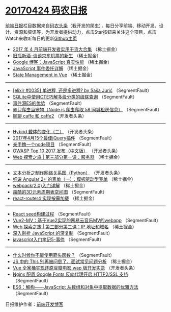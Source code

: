 # [20170424 码农日报](https://toutiao.qdkfweb.cn/date/2017/04/24)

[前端日报](https://qdkfweb.cn/c/news)栏目数据来自[码农头条](https://toutiao.qdkfweb.cn/)（我开发的爬虫），每日分享前端、移动开发、设计、资源和资讯等，为开发者提供动力，点击Star按钮来关注这个项目，点击Watch来收听每日的更新[Github主页](https://github.com/kujian/frontendDaily)
* [2017 年 4 月前端开发者实用干货大合集](https://toutiao.qdkfweb.cn/35806.html) （稀土掘金）
* [旧瓶新酒–谈谈京东机票的新生](https://toutiao.qdkfweb.cn/35801.html) （稀土掘金）
* [Google 博客：JavaScript 真实性能](https://toutiao.qdkfweb.cn/35802.html) （稀土掘金）
* [JavaScript 事件委托详解](https://toutiao.qdkfweb.cn/35804.html) （稀土掘金）
* [State Management in Vue](https://toutiao.qdkfweb.cn/35805.html) （稀土掘金）

***
* [[elixir #0035] 单进程, 还是多进程?    by  Saša Jurić](https://toutiao.qdkfweb.cn/35837.html) （SegmentFault）
* [SQLite中使用CTE巧解多级分类的级联查询](https://toutiao.qdkfweb.cn/35746.html) （SegmentFault）
* [事件源ES的优势](https://toutiao.qdkfweb.cn/35835.html) （SegmentFault）
* [养只爬虫当宠物（Node.js 爬虫爬取 58 同城租房信息）](https://toutiao.qdkfweb.cn/35836.html) （SegmentFault）
* [聊聊 caffe 和 caffe2](https://toutiao.qdkfweb.cn/35861.html) （开发者头条）

***
* [Hybrid 载体的变化（二）](https://toutiao.qdkfweb.cn/35862.html) （开发者头条）
* [2017年4月15个最佳jQuery插件](https://toutiao.qdkfweb.cn/35763.html) （SegmentFault）
* [亲手撸一个node项目](https://toutiao.qdkfweb.cn/35831.html) （SegmentFault）
* [OWASP Top 10 2017 发布（中文版）](https://toutiao.qdkfweb.cn/35865.html) （开发者头条）
* [Web 探索之旅 | 第三部分第一课：服务器](https://toutiao.qdkfweb.cn/35799.html) （稀土掘金）

***
* [文本分析之制作网络关系图（Python）](https://toutiao.qdkfweb.cn/35857.html) （开发者头条）
* [细说 Angular 2+ 的表单（一）：模板驱动型表单](https://toutiao.qdkfweb.cn/35800.html) （稀土掘金）
* [webpack(2.0)入门详解](https://toutiao.qdkfweb.cn/35803.html) （稀土掘金）
* [超酷的3D元素周期表空间图](https://toutiao.qdkfweb.cn/35760.html) （SegmentFault）
* [react-router4 实现按需加载](https://toutiao.qdkfweb.cn/35793.html) （稀土掘金）

***
* [React seed构建过程](https://toutiao.qdkfweb.cn/35750.html) （SegmentFault）
* [Vue2-MV：基于Vue2实现的网易云音乐MV的webapp](https://toutiao.qdkfweb.cn/35762.html) （SegmentFault）
* [Web 探索之旅 | 第三部分第二课：IP 地址和域名](https://toutiao.qdkfweb.cn/35796.html) （稀土掘金）
* [深入剖析 JavaScript 的深复制](https://toutiao.qdkfweb.cn/35764.html) （SegmentFault）
* [javascript入门笔记5-事件](https://toutiao.qdkfweb.cn/35765.html) （SegmentFault）

***
* [什么时候你不能使用箭头函数？](https://toutiao.qdkfweb.cn/35744.html) （SegmentFault）
* [JS 中的 This 别再被问倒了，面试常见问题分析](https://toutiao.qdkfweb.cn/35798.html) （稀土掘金）
* [Vue 全家桶实现还原豆瓣电影 wap 版开发实录](https://toutiao.qdkfweb.cn/35845.html) （开发者头条）
* [Nginx 配置 Google Fonts 反向代理开启 HTTP2/SSL 支持](https://toutiao.qdkfweb.cn/35755.html) （SegmentFault）
* [ES6：解构——JavaScript 从数组和对象中提取数据的优雅方法](https://toutiao.qdkfweb.cn/35822.html) （SegmentFault）

日报维护作者：[前端开发博客](https://qdkfweb.cn/) 